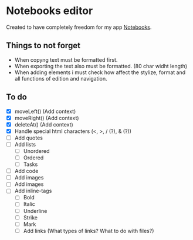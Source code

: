 # Notebooks editor

Created to have completely freedom for my app [Notebooks](https://github.com/amzamora/notebooks).

## Things to not forget

- When copyng text must be formatted first.
- When exporting the text also must be formatted. (80 char widht length)
- When adding elements i must check how affect the stylize, format and all functions of edition and navigation.

## To do

- [x] moveLeft() (Add context)
- [x] moveRight() (Add context)
- [x] deleteAt()  (Add context)
- [x] Handle special html characters  (<, >, / (?), & (?))
- [ ] Add quotes
- [ ] Add lists
    - [ ] Unordered
    - [ ] Ordered
    - [ ] Tasks
- [ ] Add code
- [ ] Add images
- [ ] Add images
- [ ] Add inline-tags
    - [ ] Bold
    - [ ] Italic
    - [ ] Underline
    - [ ] Strike
    - [ ] Mark
    - [ ] Add links (What types of links? What to do with files?)
